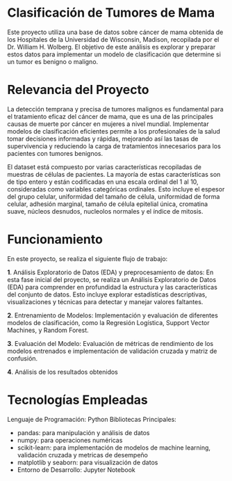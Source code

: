 # **Clasificación de Tumores de Mama**

Este proyecto utiliza una base de datos sobre cáncer de mama obtenida de los Hospitales de la Universidad de Wisconsin, Madison, recopilada por el Dr. William H. Wolberg. El objetivo de este análisis es explorar y preparar estos datos para implementar un modelo de clasificación que determine si un tumor es benigno o maligno.

# **Relevancia del Proyecto**

La detección temprana y precisa de tumores malignos es fundamental para el tratamiento eficaz del cáncer de mama, que es una de las principales causas de muerte por cáncer en mujeres a nivel mundial. Implementar modelos de clasificación eficientes permite a los profesionales de la salud tomar decisiones informadas y rápidas, mejorando así las tasas de supervivencia y reduciendo la carga de tratamientos innecesarios para los pacientes con tumores benignos.

El dataset está compuesto por varias características recopiladas de muestras de células de pacientes. La mayoría de estas características son de tipo entero y están codificadas en una escala ordinal del 1 al 10, consideradas como variables categóricas ordinales. Esto incluye el espesor del grupo celular, uniformidad del tamaño de célula, uniformidad de forma celular, adhesión marginal, tamaño de célula epitelial única, cromatina suave, núcleos desnudos, nucleolos normales y el índice de mitosis.

# Funcionamiento

En este proyecto, se realiza el siguiente flujo de trabajo:

**1**. Análisis Exploratorio de Datos (EDA) y preprocesamiento de datos: 
En esta fase inicial del proyecto, se realiza un Análisis Exploratorio de Datos (EDA) para comprender en profundidad la estructura y las características del conjunto de datos. Esto incluye explorar estadísticas descriptivas, visualizaciones y técnicas para detectar y manejar valores faltantes.

**2**. Entrenamiento de Modelos: 
Implementación y evaluación de diferentes modelos de clasificación, como la Regresión Logística, Support Vector Machines, y Random Forest.

**3**. Evaluación del Modelo: 
Evaluación de métricas de rendimiento de los modelos entrenados e implementación de validación cruzada y matriz de confusión.

**4**. Análisis de los resultados obtenidos

# Tecnologías Empleadas

Lenguaje de Programación: Python
Bibliotecas Principales:
* pandas: para manipulación y análisis de datos
* numpy: para operaciones numéricas
* scikit-learn: para implementación de modelos de machine learning, validación cruzada y metricas de desempeño
* matplotlib y seaborn: para visualización de datos
* Entorno de Desarrollo: Jupyter Notebook
